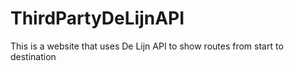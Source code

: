 # ThirdPartyDeLijnAPI
This is a website that uses De Lijn API to show routes from start to destination
